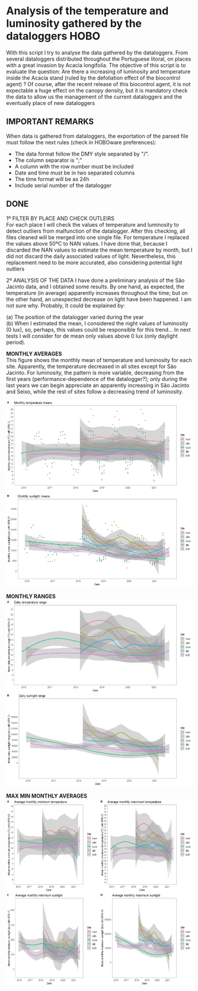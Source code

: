 # Analysis of the temperature and luminosity gathered by the dataloggers HOBO 

With this script I try to analyse the data gathered by the dataloggers. From several dataloggers distributed throughout the Portuguese litoral, on places with a great invasion by Acacia longifolia. The objective of this script is to evaluate the question: Are there a increasing of luminosity and temperature inside the Acacia stand (ruled by the defoliation effect of the biocontrol agent) ?
Of course, after the recent release of this biocontrol agent, it is not expectable a huge effect on the canopy density, but it is mandatory check the data to allow us the management of the current dataloggers and the eventually place of new dataloggers

## IMPORTANT REMARKS
When data is gathered from dataloggers, the exportation of the parsed file must follow the next rules (check in HOBOware preferences):
 - The data format follow the DMY style separated by "/". 
 - The column separator is ";"
 - A column with the row number must be included
 - Date and time must be in two separated columns
 - The time format will be as 24h
 - Include serial number of the datalogger


## DONE

1º FILTER BY PLACE AND CHECK OUTLEIRS      
For each place I will check the values of temperature and luminosity to detect outliers from malfunction of the datalogger. After this checking, all files cleaned will be merged into one single file.
For temperature I replaced the values above 50ºC to NAN values. I have done that, because I discarded the NAN values to estimate the mean temperature by month, but I did not discard the daily associated values of light. Nevertheless, this replacement need to be more accurated, also considering potential light outliers

2º ANALYSIS OF THE DATA
I have done a preliminary analysis of the São Jacinto data, and I obtained some results. By one hand, as expected, the temperature (in average) apparently increases throughout the time; but on the other hand, an unexpected decrease on light have been happened. I am not sure why. Probably, It could be explained by:       

(a) The position of the datalogger varied during the year           
(b) When I estimated the mean, I considered the night values of luminosity (0 lux), so, perhaps, this values could be responsible for this trend... In next tests I will    consider for de mean only values above 0 lux (only daylight period).



**MONTHLY AVERAGES**            
This figure shows the monthly mean of temperature and luminosity for each site. Apparently, the temperature decreased in all sites except for São Jacinto. For luminosity, the pattern is more variable, decreasing from the first years (performance-dependence of the datalogger?); only during the last years we can begin appreciate an apparently increasing in São Jacinto and Seixo, while the rest of sites follow a decreasing trend of luminosity.         

![alt text](https://github.com/lnfran85/HOBOS/blob/785acfcb7aa451bef328d4fdd15ea89174ca427f/monthly_means.png "Monthly trends")

**MONTHLY RANGES**       
![alt text](https://github.com/lnfran85/HOBOS/blob/785acfcb7aa451bef328d4fdd15ea89174ca427f/monthly_average_daily_range.png "Monthly ranges")

**MAX MIN MONTHLY AVERAGES**
![alt text](https://github.com/lnfran85/HOBOS/blob/785acfcb7aa451bef328d4fdd15ea89174ca427f/monthly_average_maxmin.png "Monthly maxmin averages")
